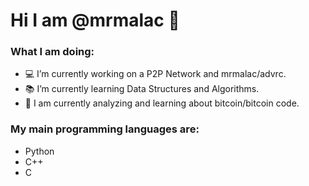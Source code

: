 # Hi I am @mrmalac 👋

### What I am doing:
- 💻 I’m currently working on a P2P Network and mrmalac/advrc.
- 📚 I’m currently learning Data Structures and Algorithms.
- 📖 I am currently analyzing and learning about bitcoin/bitcoin code. 

### My main programming languages are:
- Python
- C++
- C

<!--
**mrmalac/mrmalac** is a ✨ _special_ ✨ repository because its `README.md` (this file) appears on your GitHub profile.


